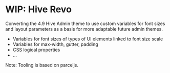 # WIP: Hive Revo

Converting the 4.9 Hive Admin theme to use custom variables for font sizes and layout parameters as a basis for more adaptable future admin themes.

* Variables for font sizes of types of UI elements linked to font size scale
* Variables for max-width, gutter, padding
* CSS logical properties
* …

Note: Tooling is based on parceljs.
